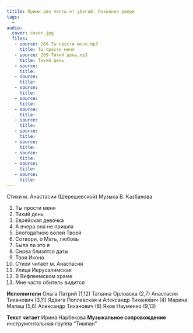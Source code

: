 ```yaml
---
titile: Прими две лепты от убогой. Покояния двери 
tags:
  - 
audio:
  cover: cover.jpg
  files:
   - source: 268-Ты прости меня.mp3
     title: Ты прости меня
   - source: 269-Тихий день.mp3
     title: Тихий день
   - source:
     title:
   - source:
     title:
   - source:
     title:
   - source:
     title:
   - source:
     title:
   - source:
     title:
   - source:
     title:
   - source:
     title:
   - source:
     title:
   - source:
     title:
   - source:
     title:
---
```

Стихи м. Анастасии (Шерешевской)
Музыка В. Казбанова

1. Ты прости меня
2. Тихий день
3. Еврейская девочка
4. А вчера она не пришла
5. Блогодатною волей Твоей
6. Сотвори, о Мать, любовь
7. Была ли это я
8. Снова близятся даты
9. Твоя Икона
10. Стихи читает м. Анастасия
11. Улица Иерусалимская
12. В Вифлеемском храме 
13. Мне часто обитель видится

**Исполнители**
Ольга Патрий (1,12)
Татьяна Орловска (2,7)
Анастасия Тиханович (3,11)
Ядвига Поплавская и Александр Тиханович (4)
Марина Малаш (5,6)
Александр Тиханович (8)
Яков Науменко (9,13)

**Текст читает** Ирина Нарбекова
**Музыкальное сопровождение** инструментальная группа "Тимпан"